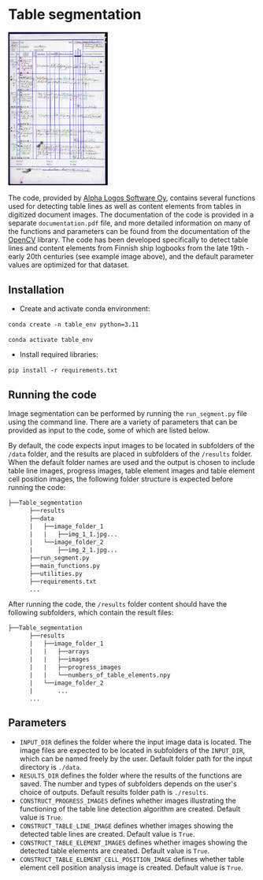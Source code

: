 # Table segmentation

<img src="table_example.jpg"  width="40%" height="40%">

The code, provided by [Alpha Logos Software Oy](https://www.alphalogos.fi/), contains several functions used for detecting table lines as well as content elements from tables in digitized document images. The documentation of the code is provided in a separate `documentation.pdf` file, and more detailed information on many of the functions and parameters can be found from the documentation of the [OpenCV](https://opencv.org/) library. The code has been developed specifically to detect table lines and content elements from Finnish ship logbooks from the late 19th - early 20th centuries (see example image above), and the default parameter values are optimized for that dataset. 

## Installation

- Create and activate conda environment:

`conda create -n table_env python=3.11`

`conda activate table_env`

- Install required libraries:

`pip install -r requirements.txt`

## Running the code

Image segmentation can be performed by running the `run_segment.py` file using the command line. There are a variety of parameters that can be provided as input to the code, some of which are listed below. 

By default, the code expects input images to be located in subfolders of the `/data` folder, and the results are placed in subfolders of the `/results` folder. When the default folder names are used and the output is chosen to include table line images, progress images, table element images and table element cell position images, the following folder structure is expected before running the code:

```
├──Table_segmentation
      ├──results 
      ├──data
      |   ├──image_folder_1
      |   |   ├──img_1_1.jpg...
      |   └──image_folder_2
      |       ├──img_2_1.jpg...
      ├──run_segment.py
      ├──main_functions.py
      ├──utilities.py
      ├──requirements.txt
      ...
```
After running the code, the `/results` folder content should have the following subfolders, which contain the result files:

```
├──Table_segmentation
      ├──results 
      |   ├──image_folder_1
      |   |   ├──arrays
      |   |   ├──images
      |   |   ├──progress_images
      |   |   └──numbers_of_table_elements.npy
      |   └──image_folder_2
      |       ...
      ...
```
## Parameters

- `INPUT_DIR` defines the folder where the input image data is located. The image files are expected to be located in subfolders of the `INPUT_DIR`, which can be named freely by the user. Default folder path for the input directory is `./data`.
- `RESULTS_DIR` defines the folder where the results of the functions are saved. The number and types of subfolders depends on the user's choice of outputs. Default results folder path is `./results`.
- `CONSTRUCT_PROGRESS_IMAGES` defines whether images illustrating the functioning of the table line detection algorithm are created. Default value is `True`.
- `CONSTRUCT_TABLE_LINE_IMAGE` defines whether images showing the detected table lines are created. Default value is `True`.
- `CONSTRUCT_TABLE_ELEMENT_IMAGES` defines whether images showing the detected table elements are created. Default value is `True`.
- `CONSTRUCT_TABLE_ELEMENT_CELL_POSITION_IMAGE` defines whether table element cell position analysis image is created. Default value is `True`.

